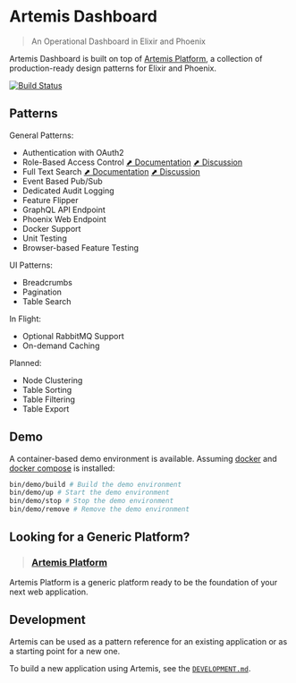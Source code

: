 # Artemis Dashboard

> An Operational Dashboard in Elixir and Phoenix

Artemis Dashboard is built on top of [Artemis Platform](https://github.com/chrislaskey/artemis_platform), a collection of production-ready design patterns for Elixir and Phoenix.

[![Build Status](https://travis-ci.com/chrislaskey/artemis_dashboard.svg?branch=master)](https://travis-ci.com/chrislaskey/artemis_dashboard)

## Patterns

General Patterns:

- Authentication with OAuth2
- Role-Based Access Control [⬈ Documentation](https://github.com/chrislaskey/artemis_platform/wiki/Role-Based-Access-Control) [⬈ Discussion](https://github.com/chrislaskey/artemis_platform/issues/12)
- Full Text Search [⬈ Documentation](https://github.com/chrislaskey/artemis_platform/wiki/Full-Text-Search) [⬈ Discussion](https://github.com/chrislaskey/artemis_platform/issues/13)
- Event Based Pub/Sub
- Dedicated Audit Logging
- Feature Flipper
- GraphQL API Endpoint
- Phoenix Web Endpoint
- Docker Support
- Unit Testing
- Browser-based Feature Testing

UI Patterns:

- Breadcrumbs
- Pagination
- Table Search

In Flight:

- Optional RabbitMQ Support
- On-demand Caching

Planned:

- Node Clustering
- Table Sorting
- Table Filtering
- Table Export

## Demo

A container-based demo environment is available. Assuming [docker](https://www.docker.com/) and [docker compose](https://docs.docker.com/compose/) is installed:

```bash
bin/demo/build # Build the demo environment
bin/demo/up # Start the demo environment
bin/demo/stop # Stop the demo environment
bin/demo/remove # Remove the demo environment
```

## Looking for a Generic Platform?

> ### [Artemis Platform](https://github.com/chrislaskey/artemis_platform)

Artemis Platform is a generic platform ready to be the foundation of your next web application.

## Development

Artemis can be used as a pattern reference for an existing application or as a starting point for a new one.

To build a new application using Artemis, see the [`DEVELOPMENT.md`](DEVELOPMENT.md).
